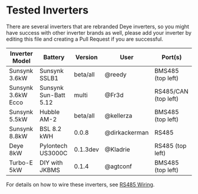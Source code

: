 # Tested Inverters

There are several inverters that are rebranded Deye inverters, so you might have success with other inverter brands as well, please add your inverter by editing this file and creating a Pull Request if you are successful.

| Inverter Model     | Battery               | Version  | User          | Port(s)                  |
| ------------------ | --------------------- | -------- | ------------- | ------------------------ |
| Sunsynk 3.6kW      | Sunsynk SSLB1         | beta/all | @reedy        | BMS485 (top left)        |
| Sunsynk 3.6kW Ecco | Sunsynk Sun-Batt 5.12 | multi    | @Fr3d         | RS485/CAN (top left)     |
| Sunsynk 5.5kW      | Hubble AM-2           | beta/all | @kellerza     | BMS485 (top left)        |
| Sunsynk 8.8kW      | BSL 8.2 kWH           | 0.0.8    | @dirkackerman | RS485                    |
| Deye 8kW           | Pylontech US3000C     | 0.1.3dev | @Kladrie      | RS485 (top left)         |
| Turbo-E  5kW       | DIY with JKBMS        | 0.1.4    | @agtconf      | BMS485 (top left)        |

For details on how to wire these inverters, see [RS485 Wiring](./wiring).
